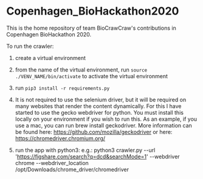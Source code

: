 # Copenhagen_BioHackathon2020
This is the home repository of team BioCrawCraw's contributions in Copenhagen BioHackathon 2020.

To run the crawler:
1) create a virtual environment
2) from the name of the virtual environment, run `source ./VENV_NAME/bin/activate` to activate the virtual environment
3) run `pip3 install -r requirements.py`

5) It is not required to use the selenium driver, but it will be required on many websites that render the content dynamically. For this I have started to use the gecko webdriver for python. You must install this locally on your environment if you wish to run this. As an example, if you use a mac, you can run brew install geckodriver. More information can be found here: https://github.com/mozilla/geckodriver
 or here: https://chromedriver.chromium.org/

4) run the app with python3: e.g.: python3 crawler.py --url 'https://figshare.com/search?q=dcd&searchMode=1' --webdriver chrome --webdriver_location /opt/Downloads/chrome_driver/chromedriver

